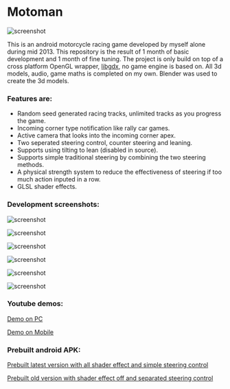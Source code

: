 # Motoman
![screenshot](https://raw.githubusercontent.com/mammalwong/motoman/master/screenshots/425276_10201474466443234_450159264_n.jpg)

This is an android motorcycle racing game developed by myself alone during mid 2013.
This repository is the result of 1 month of basic development and 1 month of fine tuning.
The project is only build on top of a cross platform OpenGL wrapper, [libgdx](https://github.com/libgdx/libgdx), no game engine is based on.
All 3d models, audio, game maths is completed on my own.
Blender was used to create the 3d models.

### Features are:
- Random seed generated racing tracks, unlimited tracks as you progress the game.
- Incoming corner type notification like rally car games.
- Active camera that looks into the incoming corner apex.
- Two seperated steering control, counter steering and leaning.
- Supports using tilting to lean (disabled in source).
- Supports simple traditional steering by combining the two steering methods.
- A physical strength system to reduce the effectiveness of steering if too much action inputed in a row.
- GLSL shader effects.

### Development screenshots:
![screenshot](https://raw.githubusercontent.com/mammalwong/motoman/master/screenshots/603757_10201266638567667_1167871821_n.jpg)

![screenshot](https://raw.githubusercontent.com/mammalwong/motoman/master/screenshots/538038_10201266638527666_537886606_n.jpg)

![screenshot](https://raw.githubusercontent.com/mammalwong/motoman/master/screenshots/37046_10201266638487665_36700105_n.jpg)

![screenshot](https://raw.githubusercontent.com/mammalwong/motoman/master/screenshots/913734_10201266638447664_1988336069_o.jpg)

![screenshot](https://raw.githubusercontent.com/mammalwong/motoman/master/screenshots/37046_10201266638487665_36700105_n.jpg)

![screenshot](https://raw.githubusercontent.com/mammalwong/motoman/master/screenshots/936192_10201317985131299_43361273_n.jpg)

### Youtube demos:
[Demo on PC](https://www.youtube.com/watch?v=eoEkVXiIgFU)

[Demo on Mobile](https://www.youtube.com/watch?v=AR22-CrtBdw)

### Prebuilt android APK:
[Prebuilt latest version with all shader effect and simple steering control](https://github.com/mammalwong/motoman/blob/master/motoman-android/bin/motoman-android.apk)

[Prebuilt old version with shader effect off and separated steering control](https://github.com/mammalwong/motoman/blob/master/motoman-android/motoman-android.apk)
